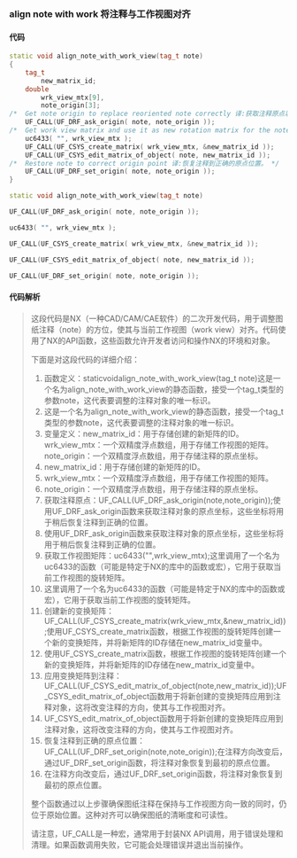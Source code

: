 ### align note with work 将注释与工作视图对齐

#### 代码

```cpp
static void align_note_with_work_view(tag_t note)
{
    tag_t
        new_matrix_id;
    double
        wrk_view_mtx[9],
        note_origin[3];
/*  Get note origin to replace reoriented note correctly 译:获取注释原点以正确替换重新定向的注释。 */
    UF_CALL(UF_DRF_ask_origin( note, note_origin ));
/*  Get work view matrix and use it as new rotation matrix for the note 译:获取工作视图矩阵，并将其作为注释的新旋转矩阵使用。 */
    uc6433( "", wrk_view_mtx );
    UF_CALL(UF_CSYS_create_matrix( wrk_view_mtx, &new_matrix_id ));
    UF_CALL(UF_CSYS_edit_matrix_of_object( note, new_matrix_id ));
/*  Restore note to correct origin point 译:恢复注释到正确的原点位置。 */
    UF_CALL(UF_DRF_set_origin( note, note_origin ));
}

```

```cpp
static void align_note_with_work_view(tag_t note)

```

```cpp
UF_CALL(UF_DRF_ask_origin( note, note_origin ));

```

```cpp
uc6433( "", wrk_view_mtx );

```

```cpp
UF_CALL(UF_CSYS_create_matrix( wrk_view_mtx, &new_matrix_id ));

```

```cpp
UF_CALL(UF_CSYS_edit_matrix_of_object( note, new_matrix_id ));

```

```cpp
UF_CALL(UF_DRF_set_origin( note, note_origin ));

```

#### 代码解析

> 这段代码是NX（一种CAD/CAM/CAE软件）的二次开发代码，用于调整图纸注释（note）的方位，使其与当前工作视图（work view）对齐。代码使用了NX的API函数，这些函数允许开发者访问和操作NX的环境和对象。
>
> 下面是对这段代码的详细介绍：
>
> 1. 函数定义：staticvoidalign_note_with_work_view(tag_t note)这是一个名为align_note_with_work_view的静态函数，接受一个tag_t类型的参数note，这代表要调整的注释对象的唯一标识。
> 2. 这是一个名为align_note_with_work_view的静态函数，接受一个tag_t类型的参数note，这代表要调整的注释对象的唯一标识。
> 3. 变量定义：new_matrix_id：用于存储创建的新矩阵的ID。wrk_view_mtx：一个双精度浮点数组，用于存储工作视图的矩阵。note_origin：一个双精度浮点数组，用于存储注释的原点坐标。
> 4. new_matrix_id：用于存储创建的新矩阵的ID。
> 5. wrk_view_mtx：一个双精度浮点数组，用于存储工作视图的矩阵。
> 6. note_origin：一个双精度浮点数组，用于存储注释的原点坐标。
> 7. 获取注释原点：UF_CALL(UF_DRF_ask_origin(note,note_origin));使用UF_DRF_ask_origin函数来获取注释对象的原点坐标，这些坐标将用于稍后恢复注释到正确的位置。
> 8. 使用UF_DRF_ask_origin函数来获取注释对象的原点坐标，这些坐标将用于稍后恢复注释到正确的位置。
> 9. 获取工作视图矩阵：uc6433("",wrk_view_mtx);这里调用了一个名为uc6433的函数（可能是特定于NX的库中的函数或宏），它用于获取当前工作视图的旋转矩阵。
> 10. 这里调用了一个名为uc6433的函数（可能是特定于NX的库中的函数或宏），它用于获取当前工作视图的旋转矩阵。
> 11. 创建新的变换矩阵：UF_CALL(UF_CSYS_create_matrix(wrk_view_mtx,&new_matrix_id));使用UF_CSYS_create_matrix函数，根据工作视图的旋转矩阵创建一个新的变换矩阵，并将新矩阵的ID存储在new_matrix_id变量中。
> 12. 使用UF_CSYS_create_matrix函数，根据工作视图的旋转矩阵创建一个新的变换矩阵，并将新矩阵的ID存储在new_matrix_id变量中。
> 13. 应用变换矩阵到注释：UF_CALL(UF_CSYS_edit_matrix_of_object(note,new_matrix_id));UF_CSYS_edit_matrix_of_object函数用于将新创建的变换矩阵应用到注释对象，这将改变注释的方向，使其与工作视图对齐。
> 14. UF_CSYS_edit_matrix_of_object函数用于将新创建的变换矩阵应用到注释对象，这将改变注释的方向，使其与工作视图对齐。
> 15. 恢复注释到正确的原点位置：UF_CALL(UF_DRF_set_origin(note,note_origin));在注释方向改变后，通过UF_DRF_set_origin函数，将注释对象恢复到最初的原点位置。
> 16. 在注释方向改变后，通过UF_DRF_set_origin函数，将注释对象恢复到最初的原点位置。
>
> 整个函数通过以上步骤确保图纸注释在保持与工作视图方向一致的同时，仍位于原始位置。这种对齐可以确保图纸的清晰度和可读性。
>
> 请注意，UF_CALL是一种宏，通常用于封装NX API调用，用于错误处理和清理。如果函数调用失败，它可能会处理错误并退出当前操作。
>
